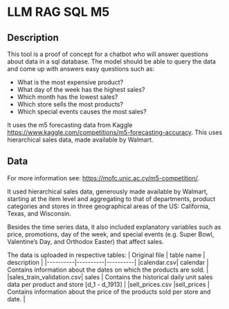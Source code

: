 # LLM RAG SQL M5

## Description
This tool is a proof of concept for a chatbot who will answer questions about data in a sql database.
The model should be able to query the data and come up with answers easy questions such as:
* What is the most expensive product?
* What day of the week has the highest sales?
* Which month has the lowest sales?
* Which store sells the most products?
* Which special events causes the most sales?

It uses the m5 forecasting data from Kaggle https://www.kaggle.com/competitions/m5-forecasting-accuracy.
This uses hierarchical sales data, made available by Walmart.

## Data

For more information see: https://mofc.unic.ac.cy/m5-competition/.

It used hierarchical sales data, generously made available by Walmart, starting at the item level and aggregating to that of departments, product categories and stores in three geographical areas of the US: California, Texas, and Wisconsin.

Besides the time series data, it also included explanatory variables such as price, promotions, day of the week, and special events (e.g. Super Bowl, Valentine’s Day, and Orthodox Easter) that affect sales.

The data is uploaded in respective tables:
| Original file | table name | description |
|----------|----------|----------|
|calendar.csv| calendar | Contains information about the dates on which the products are sold. |
|sales_train_validation.csv| sales | Contains the historical daily unit sales data per product and store [d_1 - d_1913] |
|sell_prices.csv |sell_prices | Contains information about the price of the products sold per store and date. |


